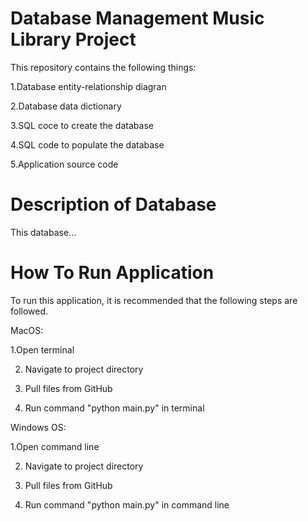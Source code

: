 # Database Management Music Library Project
This repository contains the following things:

1.Database entity-relationship diagran

2.Database data dictionary

3.SQL coce to create the database

4.SQL code to populate the database

5.Application source code


# Description of Database
This database...

# How To Run Application
To run this application, it is recommended that the following steps are followed.

MacOS:

1.Open terminal

2. Navigate to project directory

3. Pull files from GitHub

4. Run command "python main.py" in terminal

Windows OS:

1.Open command line

2. Navigate to project directory

3. Pull files from GitHub

4. Run command "python main.py" in command line
